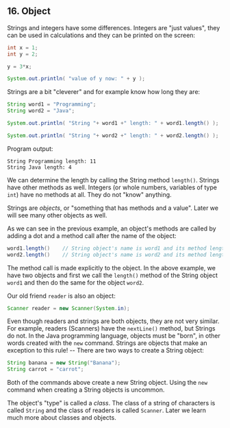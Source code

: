 ## 16. Object

Strings and integers have some differences. Integers are "just values", they can be used in calculations and they can be printed on the screen:

```java
int x = 1;
int y = 2;

y = 3*x;

System.out.println( "value of y now: " + y );
```

Strings are a bit "cleverer" and for example know how long they are:

```java
String word1 = "Programming";
String word2 = "Java";

System.out.println( "String "+ word1 +" length: " + word1.length() );

System.out.println( "String "+ word2 +" length: " + word2.length() );
```

Program output:

```output
String Programming length: 11
String Java length: 4
```

We can determine the length by calling the String method `length()`. Strings have other methods as well. Integers (or whole numbers, variables of type `int`) have no methods at all. They do not "know" anything.

Strings are *objects*, or "something that has methods and a value". Later we will see many other objects as well.

As we can see in the previous example, an object's methods are called by adding a dot and a method call after the name of the object:

```java
word1.length()    // String object's name is word1 and its method length() is called
word2.length()    // String object's name is word2 and its method length() is called
```

The method call is made explicitly to the object. In the above example, we have two objects and first we call the ```length()``` method of the String object `word1` and then do the same for the object `word2`.

Our old friend `reader` is also an object:

```java
Scanner reader = new Scanner(System.in);
```

Even though readers and strings are both objects, they are not very similar. For example, readers (Scanners) have the `nextLine()` method, but Strings do not. In the Java programming language, objects must be "born", in other words created with the `new` command. Strings are objects that make an exception to this rule! -- There are two ways to create a String object:

```java
String banana = new String("Banana");
String carrot = "carrot";
```

Both of the commands above create a new String object. Using the `new` command when creating a String objects is uncommon.

The object's "type" is called a *class*. The class of a string of characters is called `String` and the class of readers is called `Scanner`. Later we learn much more about classes and objects.